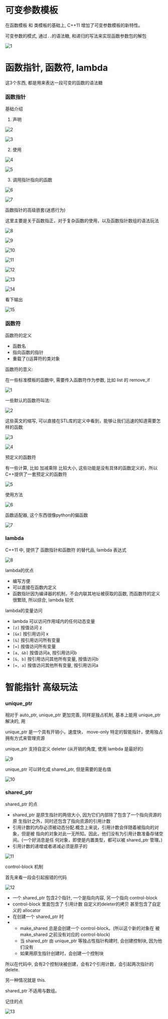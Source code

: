 # 可变参数模板

在函数模板 和 类模板的基础上, C++11 增加了可变参数模板的新特性。

可变参数的模式, 通过```..```的语法糖, 和递归的写法来实现函数参数包的解包

![1](02_24/1.png)

# 函数指针, 函数符, lambda

这3个东西, 都是用来表达一段可变的函数的语法糖

### 函数指针

基础介绍

1. 声明

![2](02_24/2.png)

![3](02_24/3.png)

2. 使用

![4](02_24/4.png)

![5](02_24/5.png)

3. 调用指针指向的函数

![6](02_24/6.png)

![7](02_24/7.png)

函数指针的高级嵌套(迷惑行为)

这里主要是关于函数指正，对于复杂函数的使用，以及函数指针数组的语法玩法

![8](02_24/8.png)

![9](02_24/9.png)

![10](02_24/10.png)

![11](02_24/11.png)

![12](02_24/12.png)

![13](02_24/13.png)

![14](02_24/14.png)

看下输出

![15](02_24/15.png)

### 函数符

函数符的定义

 - 函数名
 - 指向函数的指针
 - 重载了()运算符的类对象

函数符的意义:

在一些标准模板的函数中, 需要传入函数符作为参数, 比如 list 的 remove_if

![1](02_25/1.png)

一些默认的函数符叫法:

![2](02_25/2.png)

这些英文的缩写, 可以直接在STL库的定义中看到，能够让我们迅速的知道需要怎样的函数

![3](02_25/3.png)

![4](02_25/4.png)

预定义的函数符

有一些计算, 比如 加减乘除 比较大小, 这些功能是没有具体的函数定义的，所以C++提供了一套预定义的函数符

![5](02_25/5.png)

使用方法

![6](02_25/6.png)

函数适配器, 这个东西很像python的偏函数

![7](02_25/7.png)

### lambda

C++11 中, 提供了 函数指针和函数符 的替代品, lambda 表达式

![8](02_25/8.png)

lambda的优点

 - 编写方便
 - 可以直接在函数内定义
 - 函数指针因为编译器的机制，不会内联其地址被获取的函数, 而函数符的定义很繁琐, 所以综合, lambda 较优

lambda的变量访问

 - lambda 可以访问作用域内的任何动态变量
 - ```[z]``` 按值访问 z
 - ```[&x]``` 按引用访问 x
 - ```[&]``` 按引用访问所有变量
 - ```[=]``` 按值访问所有变量
 - ```[a, &b]``` 按值访问a, 按引用访问b
 - ```[&, b]``` 按引用访问其他所有变量, 按值访问b
 - ```[=, a]``` 按值访问其他所有变量, 按引用访问a

# 智能指针 高级玩法

### unique_ptr

相对于 auto_ptr, unique_ptr 更加完善, 同样是独占机制, 基本上能用 unique_ptr 解决的, 用

unique_ptr 是一个具有开销小，速度快， move-only 特定的智能指针，使用独占拥有方式来管理资源

unique_ptr 支持自定义 deleter (从开销的角度, 使用 lambda 是最好的)

![9](02_25/9.png)

unique_ptr 可以转化成 shared_ptr, 但是需要的是右值

![10](02_25/10.png)

### shared_ptr

shared_ptr 的点

 - shared_ptr 是原生指针的两倍大小, 因为它们内部除了包含了一个指向资源的原 生指针之外，同时还包含了指向资源的引用计数
 - 引用计数的内存必须被动态分配.概念上来说，引用计数会伴随着被指向的对象，但是被 指向的对象对此一无所知。因此，他们没有为引用计数准备存储空间。(一个好消息是任 何对象，即使是内置类型，都可以被 shared_ptr 管理。)
 - 引用计数的递增或者递减必须是原子的

![11](02_25/11.png)

control-block 机制

首先来看一段会引起报错的代码

![12](02_25/12.png)

 - 一个 shared_ptr 包含2个指针, 一个是指向内容, 另一个指向 control-block
 - control-block 里面包含了 引用计数 自定义的deleter的拷贝 甚至包含了自定义的 allocator
 - 在创建一个 shared_ptr 时
 - - make_shared 总是会创建一个 control-block。(所以这个新的对象在 被make_shared 之前没有对应的 control-block)
   - 当 shared_ptr 由 unique_ptr 等独占性指针构建时, 会创建控制块, 因为他们没有
   - 如果用原生指针创建时，会创建一个控制块
 
所以在代码中, 会有2个控制块被创建，会有2个引用计数，会引起两次指针的 delete.

 另一种情况就是 this.

shared_ptr 不适用与数组。

记住的点

![13](02_25/13.png)





